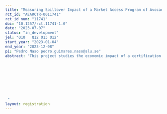 ```yaml
---
title: "Measuring Spillover Impact of a Market Access Program of Avocados in Kenya"
rct_id: "AEARCTR-0011741"
rct_id_num: "11741"
doi: "10.1257/rct.11741-1.0"
date: "2023-07-07"
status: "in_development"
jel: "Q10	Q12	O13 O12"
start_year: "2023-01-04"
end_year: "2023-12-08"
pi: "Pedro Naso pedro.guimares.naso@slu.se"
abstract: "This project studies the economic impact of a certification program to avocado farmers in the Mount Kenya region. A large non-profit organization in the area allows farmers to get their Hass avocado crops certified ahead of the avocado season. Upon receiving certification, farmers enter into an agreement with the NGO, which ensures that the NGO will purchase their avocados at a higher price. The NGO then exports these Hass avocados to Europe. We partnered with this NGO to estimate the direct and indicret impact of this certification program. We are interested in estimating the differences in prices, revenue and profits between (i) farmers with and without certification, and (ii) uncertified farmers in areas with certification compared to those in areas without certification. We propose that the certification program could be boosting the earnings of all avocado growers in the Mount Kenya region - not solely those with certification. Our identification strategy relies on the fact that the latest expansion of the certification program was carried out randomly at the subcounty level.




 "
layout: registration
---
```


